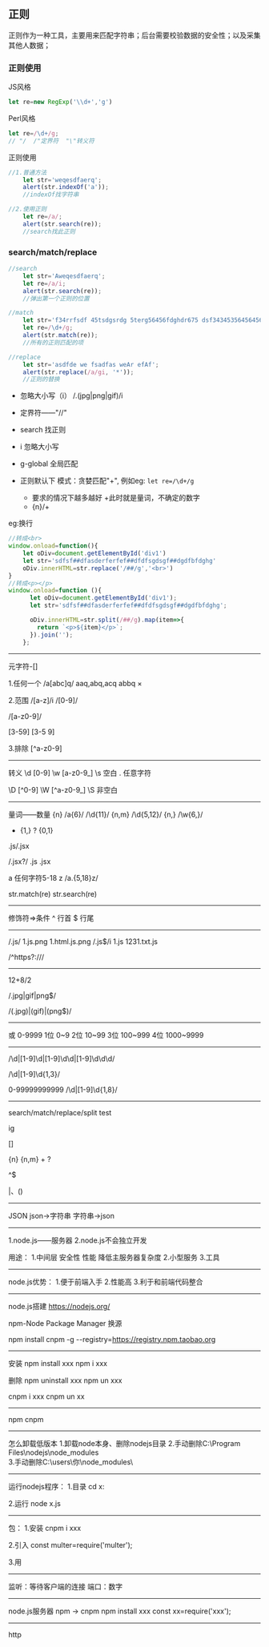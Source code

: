 ## 正则

正则作为一种工具，主要用来匹配字符串；后台需要校验数据的安全性；以及采集其他人数据；

### 正则使用

JS风格

```javascript
let re=new RegExp('\\d+','g')
```

Perl风格

```javascript
let re=/\d+/g;
// "/  /"定界符  "\"转义符
```

正则使用

```javascript
//1.普通方法	
	let str='weqesdfaerq';
    alert(str.indexOf('a'));
	//indexOf找字符串

//2.使用正则
    let re=/a/;
    alert(str.search(re));
	//search找此正则
```



### search/match/replace

```javascript
//search
 	let str='Aweqesdfaerq';
    let re=/a/i;
    alert(str.search(re));
    //弹出第一个正则的位置

//match
	let str='f34rrfsdf 45tsdgsrdg 5terg56456fdghdr675 dsf3434535645645645674567';
    let re=/\d+/g;
    alert(str.match(re));
	//所有的正则匹配的项

//replace
	let str='asdfde we fsadfas weAr efAf';
    alert(str.replace(/a/gi, '*'));
	//正则的替换
```

- 忽略大小写（i）	/\.(jpg|png|gif)/i

- 定界符——"//"
- search 找正则
- i  忽略大小写
- g-global   全局匹配
- 正则默认下 模式：贪婪匹配"+", 例如eg: `let re=/\d+/g`
  - 要求的情况下越多越好  +此时就是量词，不确定的数字
  - {n}/+

eg:换行

```javascript
//转成<br>
window.onload=function(){
    let oDiv=document.getElementById('div1')
    let str='sdfsf##dfasderferfef##dfdfsgdsgf##dgdfbfdghg'
    oDiv.innerHTML=str.replace('/##/g','<br>')
}
//转成<p></p>
window.onload=function (){
      let oDiv=document.getElementById('div1');
      let str='sdfsf##dfasderferfef##dfdfsgdsgf##dgdfbfdghg';

      oDiv.innerHTML=str.split(/##/g).map(item=>{
        return `<p>${item}</p>`;
      }).join('');
    };
```



-----------------------

元字符-[]

1.任何一个
/a[abc]q/   aaq,abq,acq
            abbq    ×

2.范围
/[a-z]/i
/[0-9]/

/[a-z0-9]/

[3-59]  [3-5 9]

3.排除
[^a-z0-9]

-----------------------

转义
\d    [0-9]
\w    [a-z0-9_]
\s    空白
.     任意字符

\D    [^0-9]
\W    [^a-z0-9_]
\S    非空白

-----------------------

量词——数量
{n}       /a{6}/    /\d{11}/
{n,m}     /\d{5,12}/
{n,}      /\w{6,}/
+   {1,}
?   {0,1}

.js/.jsx

/\.jsx?/    .js  .jsx

a 任何字符5-18 z
/a.{5,18}z/

str.match(re)
str.search(re)

-----------------------

修饰符=>条件
^ 行首
$ 行尾

-----------------------

/\.js/      1.js.png    1.html.js.png
/\.js$/i    1.js    1231.txt.js

/^https?:\/\//

-----------------------

12+8/2

/\.jpg|gif|png$/

/(\.jpg)|(gif)|(png$)/

-----------------------

或
0-9999
1位  0~9
2位  10~99
3位  100~999
4位  1000~9999

-----------------------

/\d|[1-9]\d|[1-9]\d\d|[1-9]\d\d\d/

/\d|[1-9]\d{1,3}/


0-99999999999
/\d|[1-9]\d{1,8}/

-----------------------

search/match/replace/split
test

ig

[]

{n}
{n,m}
+
?

^$

|、()

-----------------------

JSON
json->字符串
字符串->json

--------------------------------------------------------------------------------

1.node.js——服务器
2.node.js不会独立开发

用途：
1.中间层
  安全性
  性能
  降低主服务器复杂度
2.小型服务
3.工具

--------------------------------------------------------------------------------

node.js优势：
1.便于前端入手
2.性能高
3.利于和前端代码整合

--------------------------------------------------------------------------------

node.js搭建
https://nodejs.org/

npm-Node Package Manager
换源

npm install cnpm -g --registry=https://registry.npm.taobao.org

--------------------------------------------------------------------------------

安装
npm install xxx
npm i xxx

删除
npm uninstall xxx
npm un xxx

cnpm i xxx
cnpm un xx

--------------------------------------------------------------------------------

npm
cnpm

--------------------------------------------------------------------------------

怎么卸载低版本
1.卸载node本身、删除nodejs目录
2.手动删除C:\Program Files\nodejs\node_modules\
3.手动删除C:\users\你\node_modules\

--------------------------------------------------------------------------------

运行nodejs程序：
1.目录
  cd
  x:

2.运行
  node x.js

--------------------------------------------------------------------------------

包：
1.安装
  cnpm i xxx

2.引入
  const multer=require('multer');

3.用

--------------------------------------------------------------------------------

监听：等待客户端的连接
端口：数字

--------------------------------------------------------------------------------

node.js服务器
npm -> cnpm
npm install xxx
const xx=require('xxx');

--------------------------------------------------------------------------------

http